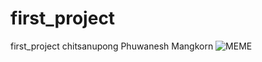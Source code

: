 # first_project
first_project 
    chitsanupong
    Phuwanesh
    Mangkorn
    ![MEME](https://www.beartai.com/wp-content/uploads/2021/07/1-28.jpg)
